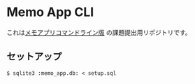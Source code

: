 # Memo App CLI

これは[メモアプリコマンドライン版](https://bootcamp.fjord.jp/pages/238) の課題提出用リポジトリです。

## セットアップ

```shell
$ sqlite3 :memo_app.db: < setup.sql
```

